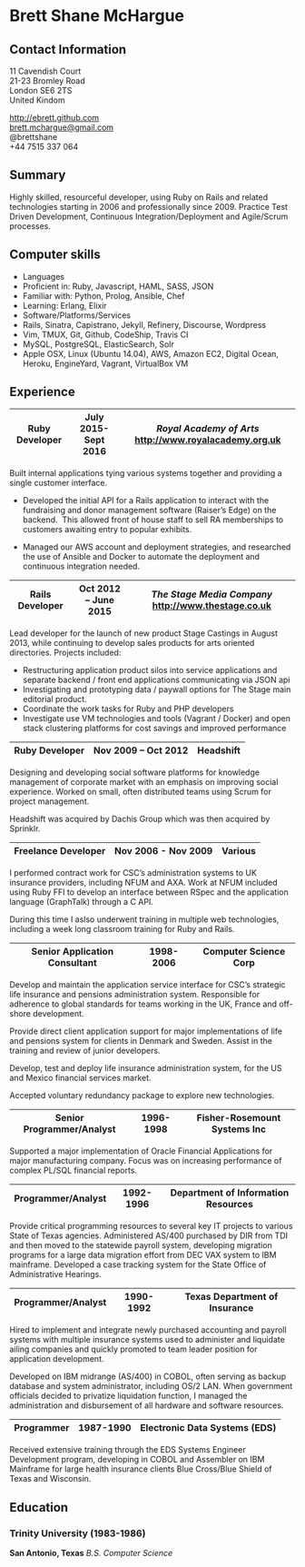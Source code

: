 # Brett Shane McHargue
## Contact Information

11 Cavendish Court   
21-23 Bromley Road  
London SE6 2TS  
United Kindom  

http://ebrett.github.com  
brett.mchargue@gmail.com  
@brettshane  
+44 7515 337 064  

## Summary

Highly skilled, resourceful developer, using Ruby on Rails and related technologies starting in 2006 and professionally since 2009. Practice Test Driven Development, Continuous Integration/Deployment and Agile/Scrum processes.## Computer skills* Languages * Proficient in: Ruby, Javascript, HAML, SASS, JSON * Familiar with: Python, Prolog, Ansible, Chef * Learning: Erlang, Elixir* Software/Platforms/Services * Rails, Sinatra, Capistrano, Jekyll, Refinery, Discourse, Wordpress * Vim, TMUX, Git, Github, CodeShip, Travis CI * MySQL, PostgreSQL, ElasticSearch, Solr * Apple OSX, Linux (Ubuntu 14.04), AWS, Amazon EC2, Digital Ocean, Heroku, EngineYard, Vagrant, VirtualBox VM## Experience**Ruby Developer** | July 2015-Sept 2016 | *Royal Academy of Arts*  http://www.royalacademy.org.uk
--- | --- | --- Built internal applications tying various systems together and providing a single customer interface.  

* Developed the initial API for a Rails application to interact with the fundraising and donor management software (Raiser’s Edge) on the backend.  This allowed front of house staff to sell RA memberships to customers awaiting entry to popular exhibits.
* Managed our AWS account and deployment strategies, and researched the use of Ansible and Docker to automate the deployment and continuous integration needed.**Rails Developer** | Oct 2012 – June 2015 | *The Stage Media Company* http://www.thestage.co.uk--- | --- | --- Lead developer for the launch of new product Stage Castings in August 2013, while continuing to develop sales products for arts oriented directories.  Projects included:* Restructuring application product silos into service applications and separate backend / front end applications communicating via JSON api* Investigating and prototyping data / paywall options for The Stage main editorial product.* Coordinate the work tasks for Ruby and PHP developers* Investigate use VM technologies and tools (Vagrant / Docker) and open stack clustering platforms for cost savings and improved performance**Ruby Developer** | Nov 2009 – Oct 2012 | Headshift
--- | --- | --- Designing and developing social software platforms for knowledge management of corporate market with an emphasis on improving social experience.  Worked on small, often distributed teams using Scrum for project management.Headshift was acquired by Dachis Group which was then acquired by Sprinklr.**Freelance Developer** | Nov 2006 - Nov 2009 | Various
--- | --- | --- I performed contract work for CSC’s administration systems to UK insurance providers, including NFUM and AXA.  Work at NFUM included using Ruby FFI to develop an interface between RSpec and the application language (GraphTalk) through a C API. During this time I aslso underwent training in multiple web technologies, including a week long classroom training for Ruby and Rails.**Senior Application Consultant** | 1998-2006 | Computer Science Corp
--- | --- | --- 

Develop and maintain the application service interface for CSC’s strategic life insurance and pensions administration system.  Responsible for adherence to global standards for teams working in the UK, France and off-shore development.Provide direct client application support for major implementations of life and pensions system for clients in Denmark and Sweden.  Assist in the training and review of junior developers.Develop, test and deploy life insurance administration system, for the US and Mexico financial services market.Accepted voluntary redundancy package to explore new technologies.**Senior Programmer/Analyst** | 1996-1998 | Fisher-Rosemount Systems Inc
--- | --- | --- 
Supported a major implementation of Oracle Financial Applications for major manufacturing company. Focus was on increasing performance of complex PL/SQL financial reports.**Programmer/Analyst** | 1992-1996 | Department of Information Resources
--- | --- | --- 
Provide critical programming resources to several key IT projects to various State of Texas agencies. Administered AS/400 purchased by DIR from TDI and then moved to the statewide payroll system, developing migration programs for a large data migration effort from DEC VAX system to IBM mainframe.  Developed a case tracking system for the 
State Office of Administrative Hearings.**Programmer/Analyst** | 1990-1992 | Texas Department of Insurance
--- | --- | --- 

Hired to implement and integrate newly purchased accounting and payroll systems with multiple insurance systems used to administer and liquidate ailing companies and quickly promoted to team leader position for application development.  

Developed on IBM midrange (AS/400) in COBOL, often serving as backup database and system administrator, including OS/2 LAN.  When government officials decided to privatize liquidation function, I managed the administration and disbursement of all hardware and software resources.**Programmer** | 1987-1990 | Electronic Data Systems (EDS)
--- | --- | --- 

Received extensive training through the EDS Systems Engineer Development program, developing in COBOL and Assembler on IBM Mainframe for large health insurance clients Blue Cross/Blue Shield of Texas and Wisconsin.
## Education### Trinity University (1983-1986)**San Antonio, Texas***B.S. Computer Science*
